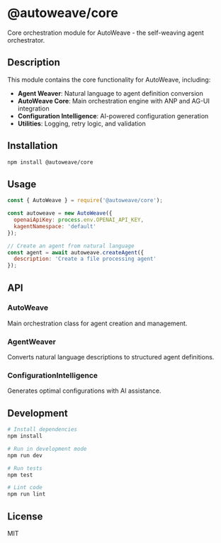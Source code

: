 # @autoweave/core

Core orchestration module for AutoWeave - the self-weaving agent orchestrator.

## Description

This module contains the core functionality for AutoWeave, including:
- **Agent Weaver**: Natural language to agent definition conversion
- **AutoWeave Core**: Main orchestration engine with ANP and AG-UI integration
- **Configuration Intelligence**: AI-powered configuration generation
- **Utilities**: Logging, retry logic, and validation

## Installation

```bash
npm install @autoweave/core
```

## Usage

```javascript
const { AutoWeave } = require('@autoweave/core');

const autoweave = new AutoWeave({
  openaiApiKey: process.env.OPENAI_API_KEY,
  kagentNamespace: 'default'
});

// Create an agent from natural language
const agent = await autoweave.createAgent({
  description: 'Create a file processing agent'
});
```

## API

### AutoWeave

Main orchestration class for agent creation and management.

### AgentWeaver

Converts natural language descriptions to structured agent definitions.

### ConfigurationIntelligence

Generates optimal configurations with AI assistance.

## Development

```bash
# Install dependencies
npm install

# Run in development mode
npm run dev

# Run tests
npm test

# Lint code
npm run lint
```

## License

MIT